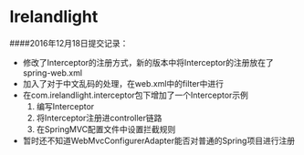 # Irelandlight


####2016年12月18日提交记录：

* 修改了Interceptor的注册方式，新的版本中将Interceptor的注册放在了spring-web.xml
* 加入了对于中文乱码的处理，在web.xml中的filter中进行
* 在com.irelandlight.interceptor包下增加了一个Interceptor示例
    1. 编写Interceptor
    2. 将Interceptor注册进controller链路
    3. 在SpringMVC配置文件中设置拦截规则
* 暂时还不知道WebMvcConfigurerAdapter能否对普通的Spring项目进行注册
